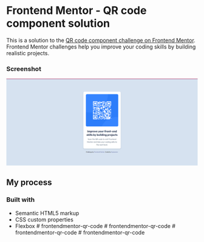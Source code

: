 # Frontend Mentor - QR code component solution

This is a solution to the [QR code component challenge on Frontend Mentor](https://www.frontendmentor.io/challenges/qr-code-component-iux_sIO_H). Frontend Mentor challenges help you improve your coding skills by building realistic projects. 


### Screenshot

![](./images/qr-card-1.png)


## My process

### Built with

- Semantic HTML5 markup
- CSS custom properties
- Flexbox
#   f r o n t e n d m e n t o r - q r - c o d e 
 
 #   f r o n t e n d m e n t o r - q r - c o d e 
 
 #   f r o n t e n d m e n t o r - q r - c o d e 
 
 #   f r o n t e n d m e n t o r - q r - c o d e 
 
 